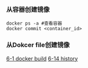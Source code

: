 ### 从容器创建镜像
```
docker ps -a #查看容器
docker commit <container_id>
```
### 从Dokcer file创建镜像
[6-1 docker build](../ChatGpt/6-1%20docker%20build.md)
[6-14 history](../ChatGpt/6-14%20history.md)
